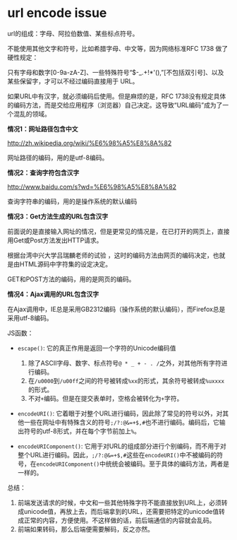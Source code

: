 # url encode issue

url的组成：字母、阿拉伯数值、某些标点符号。

不能使用其他文字和符号，比如希腊字母、中文等，因为网络标准RFC 1738 做了硬性规定：

只有字母和数字[0-9a-zA-Z]、一些特殊符号“$-_.+!*'(),”[不包括双引号]、以及某些保留字，才可以不经过编码直接用于 URL。

如果URL中有汉字，就必须编码后使用。但是麻烦的是，RFC 1738没有规定具体的编码方法，而是交给应用程序（浏览器）自己决定。这导致“URL编码”成为了一个混乱的领域。

**情况1：网址路径包含中文**

http://zh.wikipedia.org/wiki/%E6%98%A5%E8%8A%82

网址路径的编码，用的是utf-8编码。

**情况2：查询字符包含汉字**

http://www.baidu.com/s?wd=%E6%98%A5%E8%8A%82

查询字符串的编码，用的是操作系统的默认编码

**情况3：Get方法生成的URL包含汉字**

前面说的是直接输入网址的情况，但是更常见的情况是，在已打开的网页上，直接用Get或Post方法发出HTTP请求。

根据台湾中兴大学吕瑞麟老师的试验 ，这时的编码方法由网页的编码决定，也就是由HTML源码中字符集的设定决定。

GET和POST方法的编码，用的是网页的编码。

**情况4：Ajax调用的URL包含汉字**

在Ajax调用中，IE总是采用GB2312编码（操作系统的默认编码），而Firefox总是 采用utf-8编码。

JS函数：

- `escape()`: 它的真正作用是返回一个字符的Unicode编码值
    1. 除了ASCII字母、数字、标点符号`@ * _ + - . /`之外，对其他所有字符进行编码。
    2. 在`/u0000`到`/u00ff`之间的符号被转成`%xx`的形式，其余符号被转成`%uxxxx`的形式。
    3. 不对`+`编码。但是在提交表单时，空格会被转化为`+`字符。

- `encodeURI()`: 它着眼于对整个URL进行编码，因此除了常见的符号以外，对其他一些在网址中有特殊含义的符号`;/?:@&=+$,#`也不进行编码。编码后，它输出符号的utf-8形式，并在每个字节前加上`%`。
- `encodeURIComponent()`: 它用于对URL的组成部分进行个别编码，而不用于对整个URL进行编码。因此，`;/?:@&=+$,#`这些在`encodeURI()`中不被编码的符号，在`encodeURIComponent()`中统统会被编码。至于具体的编码方法，两者是一样的。

总结：

1. 前端发送请求的时候，中文和一些其他特殊字符不能直接放到URL上，必须转成unicode值，再放上去，而后端拿到的URL，还需要把特定的unicode值转成正常的内容，方便使用。不这样做的话，前后端通信的内容就会乱码。
2. 前端如果转码，那么后端便需要解码，反之亦然。